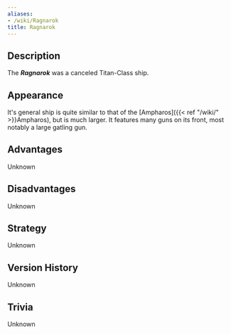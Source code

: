 ```yaml
---
aliases:
- /wiki/Ragnarok
title: Ragnarok
---
```


## Description

The **_Ragnarok_** was a canceled Titan-Class ship.

## Appearance

It's general ship is quite similar to that of the [Ampharos]({{< ref "/wiki/" >}}Ampharos), but is much larger. It features many guns on its front, most notably a large gatling gun.

## Advantages

Unknown

## Disadvantages

Unknown

## Strategy

Unknown

## Version History 

Unknown

## Trivia

Unknown